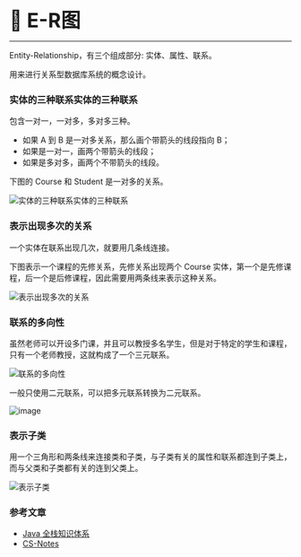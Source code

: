 **<span style="font-size: 35px;">🔏 E-R图</span>**

---

Entity-Relationship，有三个组成部分: 实体、属性、联系。

用来进行关系型数据库系统的概念设计。

### 实体的三种联系实体的三种联系

包含一对一，一对多，多对多三种。

- 如果 A 到 B 是一对多关系，那么画个带箭头的线段指向 B；
- 如果是一对一，画两个带箭头的线段；
- 如果是多对多，画两个不带箭头的线段。

下图的 Course 和 Student 是一对多的关系。

![实体的三种联系实体的三种联系](https://www.pdai.tech/_images/pics/292b4a35-4507-4256-84ff-c218f108ee31.jpg)

### 表示出现多次的关系

一个实体在联系出现几次，就要用几条线连接。

下图表示一个课程的先修关系，先修关系出现两个 Course 实体，第一个是先修课程，后一个是后修课程，因此需要用两条线来表示这种关系。

![表示出现多次的关系](https://www.pdai.tech/_images/pics/8b798007-e0fb-420c-b981-ead215692417.jpg)

### 联系的多向性

虽然老师可以开设多门课，并且可以教授多名学生，但是对于特定的学生和课程，只有一个老师教授，这就构成了一个三元联系。

![联系的多向性](https://www.pdai.tech/_images/pics/423f2a40-bee1-488e-b460-8e76c48ee560.png)

一般只使用二元联系，可以把多元联系转换为二元联系。

![image](https://www.pdai.tech/_images/pics/de9b9ea0-1327-4865-93e5-6f805c48bc9e.png)

### 表示子类

用一个三角形和两条线来连接类和子类，与子类有关的属性和联系都连到子类上，而与父类和子类都有关的连到父类上。

![表示子类](https://www.pdai.tech/_images/pics/7ec9d619-fa60-4a2b-95aa-bf1a62aad408.jpg)



### 参考文章

- [Java 全栈知识体系](https://www.pdai.tech/md/db/sql/sql-db-theory.html#%E6%A6%82%E5%BF%B5)
- [CS-Notes](http://www.cyc2018.xyz/%E6%95%B0%E6%8D%AE%E5%BA%93/%E6%95%B0%E6%8D%AE%E5%BA%93%E7%B3%BB%E7%BB%9F%E5%8E%9F%E7%90%86.html)

